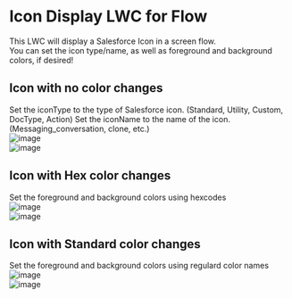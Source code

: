 # Icon Display LWC for Flow

This LWC will display a Salesforce Icon in a screen flow.
<br>You can set the icon type/name, as well as foreground and background colors, if desired!

## Icon with no color changes

Set the iconType to the type of Salesforce icon. (Standard, Utility, Custom, DocType, Action)
Set the iconName to the name of the icon. (Messaging_conversation, clone, etc.)
<br>![image](https://user-images.githubusercontent.com/62670451/205985503-6a69e698-5fea-47b8-b50d-044d4b76c68a.png)
<br>![image](https://user-images.githubusercontent.com/62670451/205985387-1b2ced86-8164-47ba-a8e6-891e19c04574.png)


## Icon with Hex color changes

Set the foreground and background colors using hexcodes
<br>![image](https://user-images.githubusercontent.com/62670451/205985871-77624aeb-a7db-4703-9aec-28793eef73c8.png)
<br>![image](https://user-images.githubusercontent.com/62670451/205985827-07c2e292-4bae-4e23-bdc9-669aa7f82083.png)

## Icon with Standard color changes
Set the foreground and background colors using regulard color names
<br>![image](https://user-images.githubusercontent.com/62670451/205986115-2fd247a8-2ab2-4a51-881a-edabee9d231d.png)
<br>![image](https://user-images.githubusercontent.com/62670451/205985986-ba943656-ee79-4663-80b9-abfaa9b6bfa4.png)

